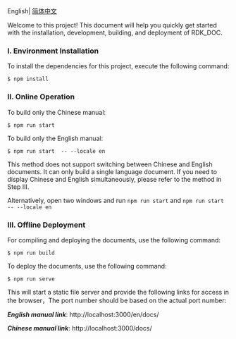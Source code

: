 English| [简体中文](./README_CN.md)

Welcome to this project! This document will help you quickly get started with the installation, development, building, and deployment of RDK_DOC.

### I. Environment Installation

To install the dependencies for this project, execute the following command:

```shell
$ npm install
```

### II. Online Operation


To build only the Chinese manual:

```shell
$ npm run start
```

To build only the English manual:

```shell
$ npm run start  -- --locale en
```

This method does not support switching between Chinese and English documents. It can only build a single language document. If you need to display Chinese and English simultaneously, please refer to the method in Step III.

Alternatively, open two windows and run `npm run start` and `npm run start -- --locale en`

### III. Offline Deployment


For compiling and deploying the documents, use the following command:

```shell
$ npm run build
```

To deploy the documents, use the following command:

```shell
$ npm run serve
```

This will start a static file server and provide the following links for access in the browser，The port number should be based on the actual port number:

***English manual link***: http://localhost:3000/en/docs/

***Chinese manual link***: http://localhost:3000/docs/